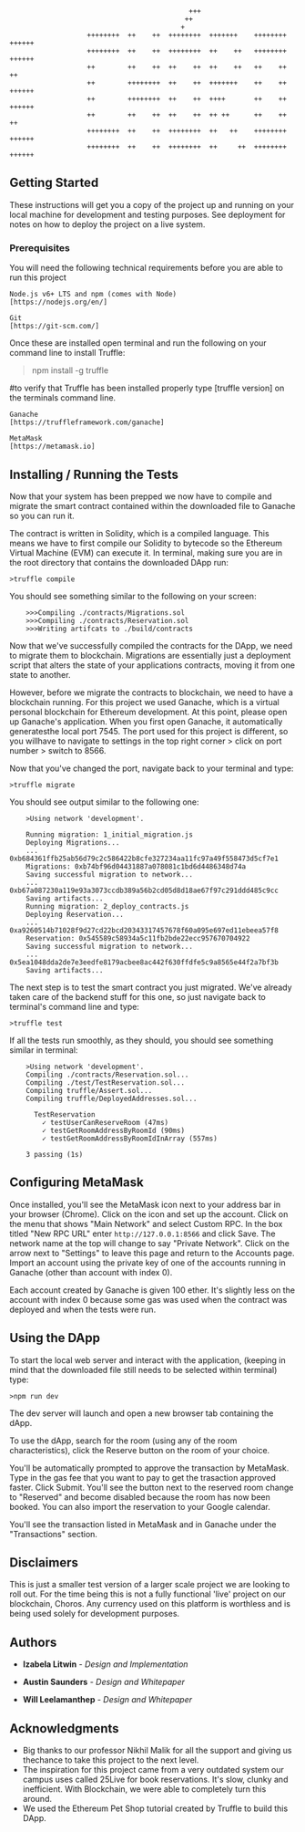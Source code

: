 ```
                                            +++    
                                           ++
                                          +
                   ++++++++  ++    ++  ++++++++  +++++++    ++++++++  ++++++
                   ++++++++  ++    ++  ++++++++  ++    ++   ++++++++  ++++++
                   ++        ++    ++  ++    ++  ++    ++   ++    ++  ++
                   ++        ++++++++  ++    ++  +++++++    ++    ++  ++++++
                   ++        ++++++++  ++    ++  ++++       ++    ++  ++++++
                   ++        ++    ++  ++    ++  ++ ++      ++    ++      ++
                   ++++++++  ++    ++  ++++++++  ++   ++    ++++++++  ++++++
                   ++++++++  ++    ++  ++++++++  ++     ++  ++++++++  ++++++
```


## Getting Started

These instructions will get you a copy of the project up and running on your local machine for development and testing purposes. See deployment for notes on how to deploy the project on a live system.



### Prerequisites

You will need the following technical requirements before you are able to run
this project

```
Node.js v6+ LTS and npm (comes with Node)
[https://nodejs.org/en/]
```
```
Git
[https://git-scm.com/]
```
Once these are installed open terminal and run the following on your command line to install Truffle:
>npm install -g truffle

#to verify that Truffle has been installed properly type [truffle version] on the terminals command line.

```
Ganache
[https://truffleframework.com/ganache]
```
```
MetaMask
[https://metamask.io]
```

## Installing / Running the Tests

Now that your system has been prepped we now have to compile and migrate the smart contract contained within the downloaded file to Ganache so you can run it.


The contract is written in Solidity, which is a compiled language. This means we have to first compile our Solidity to bytecode so the Ethereum Virtual Machine (EVM) can execute it. In terminal, making sure you are in the root directory that contains the downloaded DApp run:

    >truffle compile

You should see something similar to the following on your screen:
```
    >>>Compiling ./contracts/Migrations.sol
    >>>Compiling ./contracts/Reservation.sol
    >>>Writing artifcats to ./build/contracts
```
Now that we've successfully compiled the contracts for the DApp, we need to migrate them to blockchain. Migrations are essentially just a deployment script that alters the state of your applications contracts, moving it from one state to another.

However, before we migrate the contracts to blockchain, we need to have a blockchain running. For this project we used Ganache, which is a virtual personal blockchain for Ethereum development. At this point, please open up Ganache's application. When you first open Ganache, it automatically generatesthe local port 7545. The port used for this project is different, so you willhave to navigate to settings in the top right corner > click on port number > switch to 8566.

Now that you've changed the port, navigate back to your terminal and type:

    >truffle migrate

You should see output similar to the following one:
```
    >Using network 'development'.

    Running migration: 1_initial_migration.js
    Deploying Migrations...
    ... 0xb684361ffb25ab56d79c2c586422b8cfe327234aa11fc97a49f558473d5cf7e1
    Migrations: 0xb74bf96d04431887a078081c1bd6d4486348d74a
    Saving successful migration to network...
    ... 0xb67a087230a119e93a3073ccdb389a56b2cd05d8d18ae67f97c291ddd485c9cc
    Saving artifacts...
    Running migration: 2_deploy_contracts.js
    Deploying Reservation...
    ... 0xa9260514b71028f9d27cd22bcd20343317457678f60a095e697ed11ebeea57f8
    Reservation: 0x545589c58934a5c11fb2bde22ecc957670704922
    Saving successful migration to network...
    ... 0x5ea1048dda2de7e3eedfe8179acbee8ac442f630ffdfe5c9a8565e44f2a7bf3b
    Saving artifacts...

```
The next step is to test the smart contract you just migrated. We've already taken care of the backend stuff for this one, so just navigate back to terminal's command line and type:

    >truffle test

If all the tests run smoothly, as they should, you should see something similar in terminal:

```
    >Using network 'development'.
    Compiling ./contracts/Reservation.sol...
    Compiling ./test/TestReservation.sol...
    Compiling truffle/Assert.sol...
    Compiling truffle/DeployedAddresses.sol...

      TestReservation
        ✓ testUserCanReserveRoom (47ms)
        ✓ testGetRoomAddressByRoomId (90ms)
        ✓ testGetRoomAddressByRoomIdInArray (557ms)

    3 passing (1s)
```

## Configuring MetaMask 

Once installed, you'll see the MetaMask icon next to your address bar in your browser (Chrome). Click on the icon and set up the account. Click on the menu that shows "Main Network" and select Custom RPC. In the box titled "New RPC URL" enter `http://127.0.0.1:8566` and click Save. The network name at the top will change to say "Private Network". Click on the arrow next to "Settings" to leave this page and return to the Accounts page. Import an account using the private key of one of the accounts running in Ganache (other than 
account with index 0).

Each account created by Ganache is given 100 ether. It's slightly less on the account with index 0 because some gas was used when the contract was deployed and when the tests were run.

## Using the DApp

To start the local web server and interact with the application, (keeping in mind that the downloaded file still needs to be selected within terminal) type:

    >npm run dev

The dev server will launch and open a new browser tab containing the dApp. 

To use the dApp, search for the room (using any of the room characteristics), click the Reserve button on the room of your choice.

You'll be automatically prompted to approve the transaction by MetaMask. Type in the gas fee that you want to pay to get the trasaction approved faster. Click Submit. You'll see the button next to the reserved room change to "Reserved" and become disabled because the room has now been booked. You can also import the reservation to your Google calendar. 

You'll see the transaction listed in MetaMask and in Ganache under the "Transactions" section.

## Disclaimers

This is just a smaller test version of a larger scale project we are looking to roll out. For the time being this is not a fully functional 'live' project on our blockchain, Choros. Any currency used on this platform is worthless and is being used solely for development purposes.

## Authors

* **Izabela Litwin** - *Design and Implementation* 

* **Austin Saunders** - *Design and Whitepaper*

* **Will Leelamanthep** - *Design and Whitepaper*

## Acknowledgments

* Big thanks to our professor Nikhil Malik for all the support and giving us thechance to take this project to the next level.
* The inspiration for this project came from a very outdated system our campus uses called 25Live for book reservations. It's slow, clunky and inefficient. With Blockchain, we were able to completely turn this around.
* We used the Ethereum Pet Shop tutorial created by Truffle to build this DApp.
